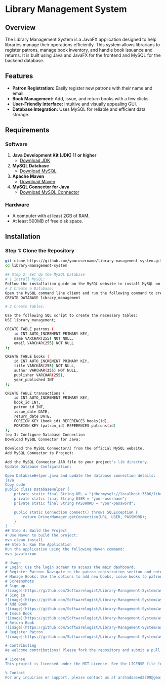 # Library Management System

## Overview

The Library Management System is a JavaFX application designed to help libraries manage their operations efficiently. This system allows librarians to register patrons, manage book inventory, and handle book issuance and returns. It is built using Java and JavaFX for the frontend and MySQL for the backend database.

## Features

- **Patron Registration:** Easily register new patrons with their name and email.
- **Book Management:** Add, issue, and return books with a few clicks.
- **User-Friendly Interface:** Intuitive and visually appealing GUI.
- **Database Integration:** Uses MySQL for reliable and efficient data storage.

## Requirements

### Software

1. **Java Development Kit (JDK) 11 or higher**
    - [Download JDK](https://www.oracle.com/java/technologies/javase-downloads.html)
2. **MySQL Database**
    - [Download MySQL](https://dev.mysql.com/downloads/installer/)
3. **Apache Maven**
    - [Download Maven](https://maven.apache.org/download.cgi)
4. **MySQL Connector for Java**
    - [Download MySQL Connector](https://dev.mysql.com/downloads/connector/j/)

### Hardware

- A computer with at least 2GB of RAM.
- At least 500MB of free disk space.

## Installation

### Step 1: Clone the Repository

```bash
git clone https://github.com/yourusername/library-management-system.git
cd library-management-system

## Step 2: Set Up the MySQL Database
# 1 Install MySQL:
Follow the installation guide on the MySQL website to install MySQL on your system.
# 2 Create a Database:
Open the MySQL command line client and run the following command to create a database:
CREATE DATABASE library_management

# 3 Create Tables:

Use the following SQL script to create the necessary tables:
USE library_management;

CREATE TABLE patrons (
    id INT AUTO_INCREMENT PRIMARY KEY,
    name VARCHAR(255) NOT NULL,
    email VARCHAR(255) NOT NULL
);

CREATE TABLE books (
    id INT AUTO_INCREMENT PRIMARY KEY,
    title VARCHAR(255) NOT NULL,
    author VARCHAR(255) NOT NULL,
    publisher VARCHAR(255),
    year_published INT
);

CREATE TABLE transactions (
    id INT AUTO_INCREMENT PRIMARY KEY,
    book_id INT,
    patron_id INT,
    issue_date DATE,
    return_date DATE,
    FOREIGN KEY (book_id) REFERENCES books(id),
    FOREIGN KEY (patron_id) REFERENCES patrons(id)
);
tep 3: Configure Database Connection
Download MySQL Connector for Java:

Download the MySQL Connector/J from the official MySQL website.
Add MySQL Connector to Project:

Add the MySQL Connector JAR file to your project's lib directory.
Update Database Configuration:

Open DatabaseHelper.java and update the database connection details:
java
Copy code
public class DatabaseHelper {
    private static final String URL = "jdbc:mysql://localhost:3306/library_management";
    private static final String USER = "your-username";
    private static final String PASSWORD = "your-password";

    public static Connection connect() throws SQLException {
        return DriverManager.getConnection(URL, USER, PASSWORD);
    }
}
## Step 4: Build the Project
# Use Maven to build the project:
mvn clean install
## Step 5: Run the Application
Run the application using the following Maven command:
mvn javafx:run

# Usage
# Login: Use the login screen to access the main dashboard.
# Register Patron: Navigate to the patron registration section and enter the required details.
# Manage Books: Use the options to add new books, issue books to patrons, and process book returns.
# Screenshots
# Sign up
![image](https://github.com/Softwarelogist/Library-Management-System/assets/83673608/34d9d75b-5f96-4390-b1a2-8015304bc800)
# Sing in
![image](https://github.com/Softwarelogist/Library-Management-System/assets/83673608/d8e4c631-6b6e-48a1-a5a3-976df6a131e7)
# Add Book
![image](https://github.com/Softwarelogist/Library-Management-System/assets/83673608/261a7c10-5734-4994-9902-2a82cc4e0c8d)
# Issue Book
![image](https://github.com/Softwarelogist/Library-Management-System/assets/83673608/3aa3383f-5874-4431-a999-50b977cb49f1)
# Return Book
![image](https://github.com/Softwarelogist/Library-Management-System/assets/83673608/d13646bd-2a87-432e-bd36-8cef92f2ac87)
# Register Patron
![image](https://github.com/Softwarelogist/Library-Management-System/assets/83673608/07a6a5e9-a193-4f69-91b7-0d6da665b7f1)

# Contributing
We welcome contributions! Please fork the repository and submit a pull request for review.

# License
This project is licensed under the MIT License. See the LICENSE file for more details.

% Contact
For any inquiries or support, please contact us at arshadsaeed2709@gmail.com








